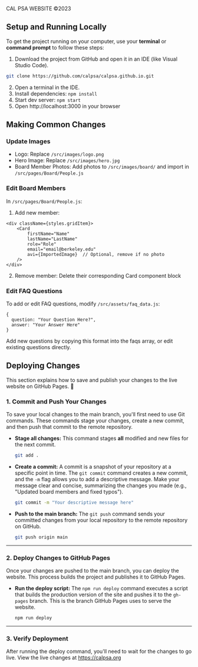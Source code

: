 CAL PSA WEBSITE ©2023

## Setup and Running Locally
To get the project running on your computer, use your **terminal** or **command prompt** to follow these steps:

1. Download the project from GitHub and open it in an IDE (like Visual Studio Code).
```bash
git clone https://github.com/calpsa/calpsa.github.io.git
```
2. Open a terminal in the IDE.
3. Install dependencies: `npm install`
4. Start dev server: `npm start`
5. Open http://localhost:3000 in your browser

## Making Common Changes

### Update Images
- Logo: Replace `/src/images/logo.png`
- Hero Image: Replace `/src/images/hero.jpg`
- Board Member Photos: Add photos to `/src/images/board/` and import in `/src/pages/Board/People.js`

### Edit Board Members
In `/src/pages/Board/People.js`:
1. Add new member:
```
<div className={styles.gridItem}>
    <Card 
        firstName="Name"
        lastName="LastName"
        role="Role"
        email="email@berkeley.edu"
        avi={ImportedImage}  // Optional, remove if no photo
    />
</div>
```
2. Remove member: Delete their corresponding Card component block

### Edit FAQ Questions
To add or edit FAQ questions, modify `/src/assets/faq_data.js`:
```
{
  question: "Your Question Here?",
  answer: "Your Answer Here"
}
```
Add new questions by copying this format into the faqs array, or edit existing questions directly.

## Deploying Changes
This section explains how to save and publish your changes to the live website on GitHub Pages. 🚀

### 1. Commit and Push Your Changes
To save your local changes to the main branch, you'll first need to use Git commands. These commands stage your changes, create a new commit, and then push that commit to the remote repository.

* **Stage all changes:** This command stages **all** modified and new files for the next commit.
    ```bash
    git add .
    ```
* **Create a commit:** A commit is a snapshot of your repository at a specific point in time. The `git commit` command creates a new commit, and the `-m` flag allows you to add a descriptive message. Make your message clear and concise, summarizing the changes you made (e.g., "Updated board members and fixed typos").
    ```bash
    git commit -m "Your descriptive message here"
    ```
* **Push to the main branch:** The `git push` command sends your committed changes from your local repository to the remote repository on GitHub.
    ```bash
    git push origin main
    ```
---
### 2. Deploy Changes to GitHub Pages
Once your changes are pushed to the main branch, you can deploy the website. This process builds the project and publishes it to GitHub Pages.

* **Run the deploy script:** The `npm run deploy` command executes a script that builds the production version of the site and pushes it to the `gh-pages` branch. This is the branch GitHub Pages uses to serve the website.
    ```bash
    npm run deploy
    ```
---
### 3. Verify Deployment
After running the deploy command, you'll need to wait for the changes to go live. View the live changes at https://calpsa.org

